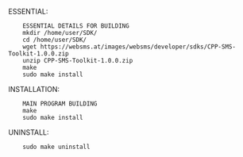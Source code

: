 ESSENTIAL:
	    
	    ESSENTIAL DETAILS FOR BUILDING
	    mkdir /home/user/SDK/
	    cd /home/user/SDK/
	    wget https://websms.at/images/websms/developer/sdks/CPP-SMS-Toolkit-1.0.0.zip
	    unzip CPP-SMS-Toolkit-1.0.0.zip
	    make
	    sudo make install

INSTALLATION:	    
            
	    MAIN PROGRAM BUILDING
	    make
	    sudo make install
	   
UNINSTALL:


	    sudo make uninstall
